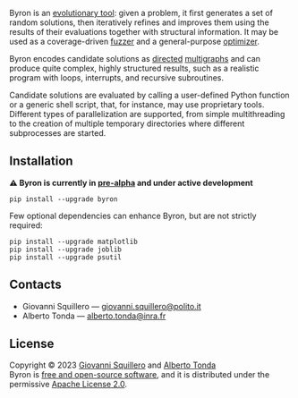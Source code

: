 Byron is an [evolutionary tool](https://en.wikipedia.org/wiki/Evolutionary_algorithm): given a problem, it first generates a set of random solutions, then iteratively refines and improves them using the results of their evaluations together with structural information. It may be used as a coverage-driven [fuzzer](https://en.wikipedia.org/wiki/Fuzzing) and a general-purpose [optimizer](https://en.wikipedia.org/wiki/Engineering_optimization).

Byron encodes candidate solutions as [directed](https://en.wikipedia.org/wiki/Graph_(discrete_mathematics)#Directed_graph) [multigraphs](https://en.wikipedia.org/wiki/Multigraph) and can produce quite complex, highly structured results, such as a realistic program with loops, interrupts, and recursive subroutines. 

Candidate solutions are evaluated by calling a user-defined Python function or a generic shell script, that, for instance, may use proprietary tools. Different types of parallelization are supported, from simple multithreading to the creation of multiple temporary directories where different subprocesses are started.

## Installation

**⚠️ Byron is currently in [pre-alpha](https://en.wikipedia.org/wiki/Software_release_life_cycle#Pre-alpha) and under active development**

```
pip install --upgrade byron
```

Few optional dependencies can enhance Byron, but are not strictly required:

```
pip install --upgrade matplotlib
pip install --upgrade joblib
pip install --upgrade psutil
```

## Contacts

* Giovanni Squillero — <giovanni.squillero@polito.it>
* Alberto Tonda — <alberto.tonda@inra.fr>

## License

Copyright © 2023 [Giovanni Squillero](https://github.com/squillero) and [Alberto Tonda](https://github.com/albertotonda/)  
Byron is [free and open-source software](https://en.wikipedia.org/wiki/Free_and_open-source_software), and it is distributed under the permissive [Apache License 2.0](https://opensource.org/license/apache-2-0/).
